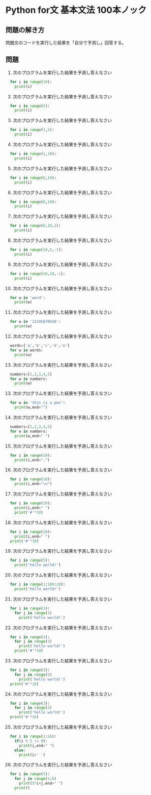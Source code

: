 # Python for文 基本文法 100本ノック


## 問題の解き方
  問題文のコードを実行した結果を「自分で予測し」回答する。

## 問題
1. 次のプログラムを実行した結果を予測し答えなさい
  ```python
    for i in range(10):
      print(i)
  ```
2. 次のプログラムを実行した結果を予測し答えなさい
  ```python
    for i in range(5):
      print(i)
  ```
3. 次のプログラムを実行した結果を予測し答えなさい
  ```python
    for i in range(1,5):
      print(i)
  ```

4. 次のプログラムを実行した結果を予測し答えなさい
  ```python
    for i in range(1,10):
      print(i)
  ```

5. 次のプログラムを実行した結果を予測し答えなさい
  ```python
    for i in range(6,10):
      print(i)
  ```

6. 次のプログラムを実行した結果を予測し答えなさい
  ```python
    for i in range(0,10):
      print(i)
  ```

7. 次のプログラムを実行した結果を予測し答えなさい
  ```python
    for i in range(0,10,2):
      print(i)
  ```

8. 次のプログラムを実行した結果を予測し答えなさい
  ```python
    for i in range(10,5,-1):
      print(i)
  ```

9. 次のプログラムを実行した結果を予測し答えなさい
  ```python
    for i in range(10,10,-1):
      print(i)
  ```
10. 次のプログラムを実行した結果を予測し答えなさい
  ```python
    for w in 'word':
      print(w)
  ```
11. 次のプログラムを実行した結果を予測し答えなさい
  ```python
    for w in '12345678910':
      print(w)
  ```

12. 次のプログラムを実行した結果を予測し答えなさい
  ```python
    words=['a','b','c','d','e']
    for w in words:
      print(w)
  ```

13. 次のプログラムを実行した結果を予測し答えなさい
  ```python
    numbers=[1,2,3,4,5]
    for w in numbers:
      print(w)
  ```

13. 次のプログラムを実行した結果を予測し答えなさい
  ```python
    for w in 'this is a pen':
      print(w,end="")
  ```
14. 次のプログラムを実行した結果を予測し答えなさい
  ```python
    numbers=[1,2,3,4,5]
    for w in numbers:
      print(w,end=" ")
  ```

15. 次のプログラムを実行した結果を予測し答えなさい
  ```python
    for i in range(10):
      print(i,end=",")
  ```

16. 次のプログラムを実行した結果を予測し答えなさい
  ```python
    for i in range(10):
      print(i,end="\n")
  ```

17. 次のプログラムを実行した結果を予測し答えなさい
  ```python
    for i in range(10):
      print(i,end=" ")
      print('#'*10)
  ```

18. 次のプログラムを実行した結果を予測し答えなさい
  ```python
    for i in range(10):
      print(i,end=" ")
    print('#'*10)
  ```

19. 次のプログラムを実行した結果を予測し答えなさい
  ```python
    for i in range(5):
      print('hello world!')
  ```

20. 次のプログラムを実行した結果を予測し答えなさい
  ```python
    for i in range(1:100:20):
      print('hello world!')
  ```

21. 次のプログラムを実行した結果を予測し答えなさい
  ```python
    for i in range(3):
      for j in range(3)
        print('hello world!')
  ```

22. 次のプログラムを実行した結果を予測し答えなさい
  ```python
    for i in range(3):
      for j in range(3)
        print('hello world!')
      print('#'*10)
  ```

23. 次のプログラムを実行した結果を予測し答えなさい
  ```python
    for i in range(3):
      for j in range(3)
        print('hello world!')
    print('#'*10)
  ```

24. 次のプログラムを実行した結果を予測し答えなさい
  ```python
    for i in range(3):
      for j in range(3)
        print('hello world!')
    print('#'*10)
  ```

25. 次のプログラムを実行した結果を予測し答えなさい
  ```python
    for i in range(1:26):
      if(i % 5 != 0):
        print(i,end=" ")
      else:
        print(i+' ')
  ```

26. 次のプログラムを実行した結果を予測し答えなさい
  ```python
    for i in range(5):
      for j in range(1:6)
        print(5*i+j,end=" ")
      print()
  ```

